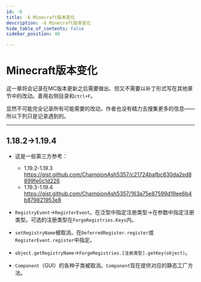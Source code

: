 ```yaml
---
id: -6
title: -6 Minecraft版本变化
description: -6 Minecraft版本变化
hide_table_of_contents: false
sidebar_position: 40

---
```


# Minecraft版本变化

这一章将会记录在MC版本更新之后需要做出、但又不需要以补丁形式写在其他章节中的改动。善用右侧目录和`ctrl+F`。

显然不可能完全记录所有可能需要的改动，作者也没有精力去搜集更多的信息——所以下列只是记录遇到的。

---

## 1.18.2→1.19.4

- 这是一些第三方参考：
    - 1.19.2-1.19.3 https://gist.github.com/ChampionAsh5357/c21724bafbc630da2ed8899fe0c1d226
    - 1.19.3-1.19.4 https://gist.github.com/ChampionAsh5357/163a75e87599d19ee6b4b879821953e8

- `RegistryEvent`→`RegisterEvent`。在泛型中指定注册类型→在参数中指定注册类型。可选的注册类型在`ForgeRegistries.Keys`内。

- `setRegistryName`被取消。在`DeferredRegister.register`或`RegisterEvent.register`中指定。

- `object.getRegistryName`→`ForgeRegistries.[注册类型].getKey(object)`。

- `Component`（GUI）的各种子类被取消。`Component`现在提供对应的静态工厂方法。